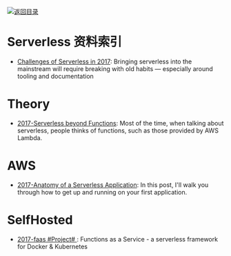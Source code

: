 [![返回目录](https://parg.co/UGo)](https://parg.co/b4z) 


 


 


 



# Serverless 资料索引



- [Challenges of Serverless in 2017](https://read.acloud.guru/challenges-of-serverless-in-2017-1086275165ec#.s7q05y9z6): Bringing serverless into the mainstream will require breaking with old habits — especially around tooling and documentation


# Theory

- [2017-Serverless beyond Functions](https://medium.com/cloud-academy-inc/serverless-beyond-functions-cd81ee4c6b8d): Most of the time, when talking about serverless, people thinks of functions, such as those provided by AWS Lambda.


# AWS



- [2017-Anatomy of a Serverless Application](https://serverless.com/blog/anatomy-of-a-serverless-app/): In this post, I'll walk you through how to get up and running on your first application.


# SelfHosted

- [2017-faas #Project# ](https://github.com/alexellis/faas): Functions as a Service - a serverless framework for Docker & Kubernetes